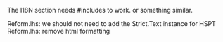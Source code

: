 The I18N section needs #includes to work. or something similar.

Reform.lhs: we should not need to add the Strict.Text instance for HSPT
Reform.lhs: remove html formatting